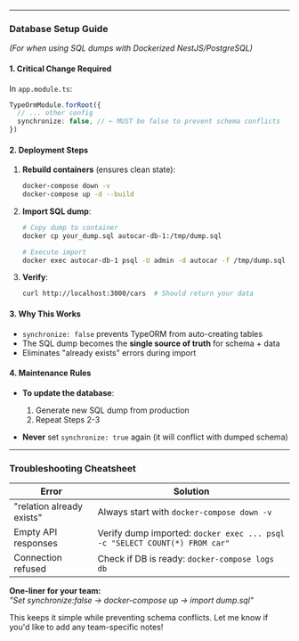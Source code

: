 
---

### **Database Setup Guide**  
*(For when using SQL dumps with Dockerized NestJS/PostgreSQL)*  

#### **1. Critical Change Required**  
In `app.module.ts`:  
```typescript  
TypeOrmModule.forRoot({  
  // ... other config  
  synchronize: false, // ← MUST be false to prevent schema conflicts  
})  
```

#### **2. Deployment Steps**  
1. **Rebuild containers** (ensures clean state):  
   ```bash  
   docker-compose down -v  
   docker-compose up -d --build  
   ```  

2. **Import SQL dump**:  
   ```bash  
   # Copy dump to container  
   docker cp your_dump.sql autocar-db-1:/tmp/dump.sql  

   # Execute import  
   docker exec autocar-db-1 psql -U admin -d autocar -f /tmp/dump.sql  
   ```  

3. **Verify**:  
   ```bash  
   curl http://localhost:3000/cars  # Should return your data  
   ```  

#### **3. Why This Works**  
- `synchronize: false` prevents TypeORM from auto-creating tables  
- The SQL dump becomes the **single source of truth** for schema + data  
- Eliminates "already exists" errors during import  

#### **4. Maintenance Rules**  
- **To update the database**:  
  1. Generate new SQL dump from production  
  2. Repeat Steps 2-3  

- **Never** set `synchronize: true` again (it will conflict with dumped schema)  

---

### **Troubleshooting Cheatsheet**  
| Error | Solution |  
|-------|----------|  
| "relation already exists" | Always start with `docker-compose down -v` |  
| Empty API responses | Verify dump imported: `docker exec ... psql -c "SELECT COUNT(*) FROM car"` |  
| Connection refused | Check if DB is ready: `docker-compose logs db` |  

**One-liner for your team:**  
*"Set synchronize:false → docker-compose up → import dump.sql"*  

This keeps it simple while preventing schema conflicts. Let me know if you'd like to add any team-specific notes!
